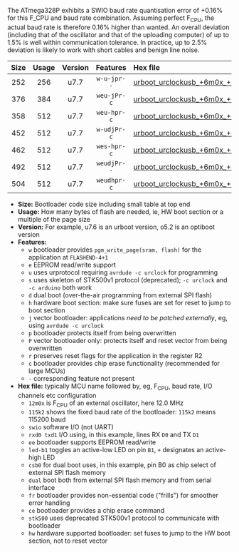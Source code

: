 The ATmega328P exhibits a SWIO baud rate quantisation error of +0.16% for this F_CPU and baud rate combination. Assuming perfect F<sub>CPU</sub>, the actual baud rate is therefore 0.16% higher than wanted. An overall deviation (including that of the oscillator and that of the uploading computer) of up to 1.5% is well within communication tolerance. In practice, up to 2.5% deviation is likely to work with short cables and benign line noise.

|Size|Usage|Version|Features|Hex file|
|:-:|:-:|:-:|:-:|:--|
|252|256|u7.7|`w-u-jpr--`|[urboot_urclockusb_+6m0x_+115k2_swio_rxd0_txd1_led+d5.hex](https://raw.githubusercontent.com/stefanrueger/urboot.hex/main/boards/urclockusb/external_oscillator/fcpu_+6m0x/br_+115k2/urboot_urclockusb_+6m0x_+115k2_swio_rxd0_txd1_led+d5.hex)|
|376|384|u7.7|`weu-jPr-c`|[urboot_urclockusb_+6m0x_+115k2_swio_rxd0_txd1_ee_led+d5_fr_ce.hex](https://raw.githubusercontent.com/stefanrueger/urboot.hex/main/boards/urclockusb/external_oscillator/fcpu_+6m0x/br_+115k2/urboot_urclockusb_+6m0x_+115k2_swio_rxd0_txd1_ee_led+d5_fr_ce.hex)|
|358|512|u7.7|`weu-hpr-c`|[urboot_urclockusb_+6m0x_+115k2_swio_rxd0_txd1_ee_led+d5_fr_ce_hw.hex](https://raw.githubusercontent.com/stefanrueger/urboot.hex/main/boards/urclockusb/external_oscillator/fcpu_+6m0x/br_+115k2/urboot_urclockusb_+6m0x_+115k2_swio_rxd0_txd1_ee_led+d5_fr_ce_hw.hex)|
|452|512|u7.7|`w-udjPr-c`|[urboot_urclockusb_+6m0x_+115k2_swio_rxd0_txd1_led+d5_csb0_dual_fr_ce.hex](https://raw.githubusercontent.com/stefanrueger/urboot.hex/main/boards/urclockusb/external_oscillator/fcpu_+6m0x/br_+115k2/urboot_urclockusb_+6m0x_+115k2_swio_rxd0_txd1_led+d5_csb0_dual_fr_ce.hex)|
|462|512|u7.7|`wes-hpr-c`|[urboot_urclockusb_+6m0x_+115k2_swio_rxd0_txd1_ee_led+d5_fr_ce_stk500_hw.hex](https://raw.githubusercontent.com/stefanrueger/urboot.hex/main/boards/urclockusb/external_oscillator/fcpu_+6m0x/br_+115k2/urboot_urclockusb_+6m0x_+115k2_swio_rxd0_txd1_ee_led+d5_fr_ce_stk500_hw.hex)|
|492|512|u7.7|`weudjPr--`|[urboot_urclockusb_+6m0x_+115k2_swio_rxd0_txd1_ee_led+d5_csb0_dual_fr.hex](https://raw.githubusercontent.com/stefanrueger/urboot.hex/main/boards/urclockusb/external_oscillator/fcpu_+6m0x/br_+115k2/urboot_urclockusb_+6m0x_+115k2_swio_rxd0_txd1_ee_led+d5_csb0_dual_fr.hex)|
|504|512|u7.7|`weudhpr-c`|[urboot_urclockusb_+6m0x_+115k2_swio_rxd0_txd1_ee_led+d5_csb0_dual_fr_ce_hw.hex](https://raw.githubusercontent.com/stefanrueger/urboot.hex/main/boards/urclockusb/external_oscillator/fcpu_+6m0x/br_+115k2/urboot_urclockusb_+6m0x_+115k2_swio_rxd0_txd1_ee_led+d5_csb0_dual_fr_ce_hw.hex)|

- **Size:** Bootloader code size including small table at top end
- **Usage:** How many bytes of flash are needed, ie, HW boot section or a multiple of the page size
- **Version:** For example, u7.6 is an urboot version, o5.2 is an optiboot version
- **Features:**
  + `w` bootloader provides `pgm_write_page(sram, flash)` for the application at `FLASHEND-4+1`
  + `e` EEPROM read/write support
  + `u` uses urprotocol requiring `avrdude -c urclock` for programming
  + `s` uses skeleton of STK500v1 protocol (deprecated); `-c urclock` and `-c arduino` both work
  + `d` dual boot (over-the-air programming from external SPI flash)
  + `h` hardware boot section: make sure fuses are set for reset to jump to boot section
  + `j` vector bootloader: applications *need to be patched externally*, eg, using `avrdude -c urclock`
  + `p` bootloader protects itself from being overwritten
  + `P` vector bootloader only: protects itself and reset vector from being overwritten
  + `r` preserves reset flags for the application in the register R2
  + `c` bootloader provides chip erase functionality (recommended for large MCUs)
  + `-` corresponding feature not present
- **Hex file:** typically MCU name followed by, eg, F<sub>CPU</sub>, baud rate, I/O channels etc configuration
  + `12m0x` is F<sub>CPU</sub> of an external oscillator, here 12.0 MHz
  + `115k2` shows the fixed baud rate of the bootloader: `115k2` means 115200 baud
  + `swio` software I/O (not UART)
  + `rxd0 txd1` I/O using, in this example, lines RX `D0` and TX `D1`
  + `ee` bootloader supports EEPROM read/write
  + `led-b1` toggles an active-low LED on pin `B1`, `+` designates an active-high LED
  + `csb0` for dual boot uses, in this example, pin B0 as chip select of external SPI flash memory
  + `dual` boot both from external SPI flash memory and from serial interface
  + `fr` bootloader provides non-essential code ("frills") for smoother error handling
  + `ce` bootloader provides a chip erase command
  + `stk500` uses deprecated STK500v1 protocol to communicate with bootloader
  + `hw` hardware supported bootloader: set fuses to jump to the HW boot section, not to reset vector
